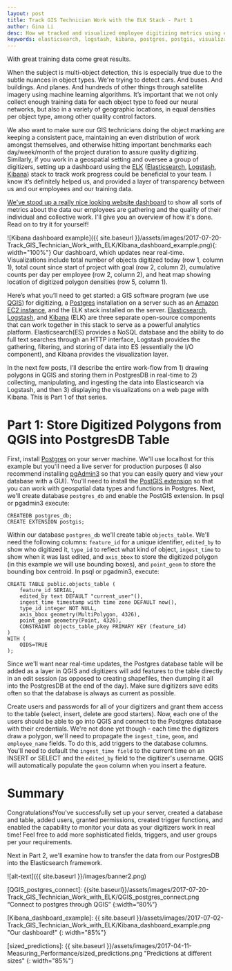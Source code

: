 ```yaml
---
layout: post
title: Track GIS Technician Work with the ELK Stack - Part 1
author: Gina Li
desc: How we tracked and visualized employee digitizing metrics using elasticsearch, logstash, and kibana
keywords: elasticsearch, logstash, kibana, postgres, postgis, visualization, dashboard, digitizing, metrics, track
---
```


With great training data come great results.

When the subject is multi-object detection, this is especially true due to the subtle nuances in object types. We're trying to detect cars. And buses. And buildings. And planes. And hundreds of other things through satellite imagery using machine learning algorithms. It’s important that we not only collect enough training data for each object type to feed our neural networks, but also in a variety of geographic locations, in equal densities per object type, among other quality control factors.

We also want to make sure our GIS technicians doing the object marking are keeping a consistent pace, maintaining an even distribution of work amongst themselves, and otherwise hitting important benchmarks each day/week/month of the project duration to assure quality digitizing. Similarly, if you work in a geospatial setting and oversee a group of digitizers, setting up a dashboard using the [ELK](https://www.elastic.co/webinars/introduction-elk-stack) ([Elasticsearch](https://www.elastic.co/guide/en/elasticsearch/reference/current/index.html), [Logstash](https://www.elastic.co/guide/en/logstash/current/index.html), [Kibana](https://www.elastic.co/guide/en/kibana/5.5/index.html)) stack to track work progress could be beneficial to your team. I know it’s definitely helped us, and provided a layer of transparency between us and our employees and our training data.

[We've stood up a really nice looking website dashboard](http://deepcore.io/maas) to show all sorts of metrics about the data our employees are gathering and the quality of their individual and collective work. I'll give you an overview of how it's done. Read on to try it for yourself!

![Kibana dashboard example]({{ site.baseurl }}/assets/images/2017-07-20-Track_GIS_Technician_Work_with_ELK/Kibana_dashboard_example.png){: width="100%"}
Our dashboard, which updates near real-time. Visualizations include total number of objects digitized today (row 1, column 1), total count since start of project with goal (row 2, column 2), cumulative counts per day per employee (row 2, column 2), and heat map showing location of digitized polygon densities (row 5, column 1).

Here’s what you’ll need to get started: a GIS software program (we use [QGIS](http://www.qgis.org/en/site/forusers/download.html)) for digitizing, a [Postgres](https://www.postgresql.org/download/) installation on a server such as an [Amazon EC2 instance](http://docs.aws.amazon.com/AWSEC2/latest/UserGuide/get-set-up-for-amazon-ec2.html), and the ELK stack installed on the server. [Elasticsearch](https://www.elastic.co/guide/en/elasticsearch/reference/current/_installation.html), [Logstash](https://www.elastic.co/guide/en/logstash/current/installing-logstash.html), and [Kibana]() (ELK) are three separate open-source components that can work together in this stack to serve as a powerful analytics platform. Elasticsearch(ES) provides a NoSQL database and the ability to do full text searches through an HTTP interface, Logstash provides the gathering, filtering, and storing of data into ES (essentially the I/O component), and Kibana provides the visualization layer.

In the next few posts, I’ll describe the entire work-flow from 1) drawing polygons in QGIS and storing them in PostgresDB in real-time to 2) collecting, manipulating, and ingesting the data into Elasticsearch via Logstash, and then 3) displaying the visualizations on a web page with Kibana. This is Part 1 of that series.

# Part 1: Store Digitized Polygons from QGIS into PostgresDB Table
First, install [Postgres](https://www.postgresql.org/download/) on your server machine. We'll use localhost for this example but you'll need a live server for production purposes (I also recommend installing [pgAdmin3](https://www.pgadmin.org/download/) so that you can easily query and view your database with a GUI). You'll need to install the [PostGIS extension](http://postgis.net/install/) so that you can work with geospatial data types and functions in Postgres. Next, we'll create database `postgres_db` and enable the PostGIS extension. In psql or pgadmin3 execute:

```
CREATEDB postgres_db;
CREATE EXTENSION postgis;
```


 Within our database `postgres_db` we'll create table `objects_table`. We'll need the following columns: `feature_id` for a unique identifier, `edited_by` to show who digitized it, `type_id` to reflect what kind of object, `ingest_time` to show when it was last edited, and `axis_bbox` to store the digitized polygon (in this example we will use bounding boxes), and `point_geom` to store the bounding box centroid. In psql or pgadmin3, execute:

```
CREATE TABLE public.objects_table (
	feature_id SERIAL,
	edited_by text DEFAULT "current_user"(),
	ingest_time timestamp with time zone DEFAULT now(),
	type_id integer NOT NULL,
	axis_bbox geometry(MultiPolygon, 4326),
	point_geom geometry(Point, 4326),
	CONSTRAINT objects_table_pkey PRIMARY KEY (feature_id)
)
WITH (
	OIDS=TRUE
);
```

Since we'll want near real-time updates, the Postgres database table will be added as a layer in QGIS and digitizers will add features to the table directly in an edit session (as opposed to creating shapefiles, then dumping it all into the PostgresDB at the end of the day). Make sure digitizers save edits often so that the database is always as current as possible.



Create users and passwords for all of your digitizers and grant them access to the table (select, insert, delete are good starters). Now, each one of the users should be able to go into QGIS and connect to the Postgres database with their credentials. We're not done yet though - each time the digitizers draw a polygon, we'll need to propagate the `ingest_time`, `geom`, and `employee_name` fields. To do this, add triggers to the database columns. You'll need to default the `ingest_time field` to the current time on an INSERT or SELECT and the `edited_by` field to the digitizer's username. QGIS will automatically populate the `geom` column when you insert a feature.



Summary
=======
Congratulations!You've successfully set up your server, created a database and table, added users, granted permissions, created trigger functions, and enabled the capability to monitor your data as your digitizers work in real time! Feel free to add more sophisticated fields, triggers, and user groups per your requirements.

Next in Part 2, we'll examine how to transfer the data from our PostgresDB into the Elasticsearch framework.

![alt-text]({{ site.baseurl }}/images/banner2.png)

[QGIS_postgres_connect]: {{site.baseurl}}/assets/images/2017-07-20-Track_GIS_Technician_Work_with_ELK/QGIS_postgres_connect.png “Connect to postgres through QGIS” {:width=“80%”}

[Kibana_dashboard_example]: {{ site.baseurl }}/assets/images/2017-07-02-Track_GIS_Technician_Work_with_ELK/Kibana_dashboard_example.png "Our dashboard!" {: width="85%"}

[sized_predictions]: {{ site.baseurl }}/assets/images/2017-04-11-Measuring_Performance/sized_predictions.png "Predictions at different sizes" {: width="85%"}

